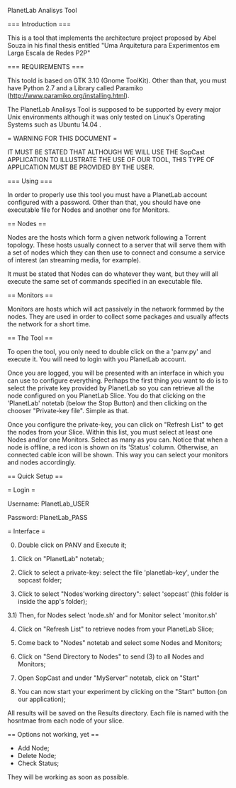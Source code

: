 PlanetLab Analisys Tool

=== Introduction ===

This is a tool that implements the architecture project proposed by Abel Souza in his final 
thesis entitled "Uma Arquitetura para Experimentos em Larga Escala de Redes P2P"

=== REQUIREMENTS ===

This toold is based on GTK 3.10 (Gnome ToolKit). Other than that, you must have Python 2.7 and a Library called Paramiko (http://www.paramiko.org/installing.html).

The PlanetLab Analisys Tool is supposed to be supported by every major Unix environments although it was only tested on Linux's Operating Systems such as Ubuntu 14.04 .

= WARNING FOR THIS DOCUMENT =

IT MUST BE STATED THAT ALTHOUGH WE WILL USE THE SopCast APPLICATION TO ILLUSTRATE THE USE OF OUR TOOL, THIS TYPE OF APPLICATION MUST BE PROVIDED BY THE USER.

=== Using ===

In order to properly use this tool you must have a PlanetLab account configured with a password. Other than that, you should have one executable file for Nodes and another one for Monitors.

== Nodes ==

Nodes are the hosts which form a given network following a Torrent topology. These hosts usually connect to a server that will serve them with a set of nodes which they can then use to connect and consume a service of interest (an streaming media, for example). 

It must be stated that Nodes can do whatever they want, but they will all execute the same set of commands specified in an executable file.

== Monitors ==

Monitors are hosts which will act passively in the network formmed by the nodes. They are used in order to collect some packages and usually affects the network for a short time.

== The Tool ==

To open the tool, you only need to double click on the a 'panv.py' and execute it. You will need to login with you PlanetLab account.

Once you are logged, you will be presented with an interface in which you can use to configure everything. Perhaps the first thing you want to do is to select the private key provided by PlanetLab so you can retrieve all the node configured on you PlanetLab Slice.
You do that clicking on the 'PlanetLab' notetab (below the Stop Button) and then clicking on the chooser "Private-key file". Simple as that.

Once you configure the private-key, you can click on "Refresh List" to get the nodes from your Slice. Within this list, you must select
at least one Nodes and/or one Monitors. Select as many as you can. Notice that when a node is offline, a red icon is shown on its 'Status' column. Otherwise, an connected cable icon will be shown. This way you can select your monitors and nodes accordingly.


== Quick Setup ==

= Login =

Username: PlanetLab_USER

Password: PlanetLab_PASS

= Interface =

0) Double click on PANV and Execute it;

1) Click on "PlanetLab" notetab;

2) Click to select a private-key: select the file 'planetlab-key', under the sopcast folder;

3) Click to select "Nodes'working directory": select 'sopcast' (this folder is inside the app's folder);

3.1) Then, for Nodes select 'node.sh' and for Monitor select 'monitor.sh'

4) Click on "Refresh List" to retrieve nodes from your PlanetLab Slice;

5) Come back to "Nodes" notetab and select some Nodes and Monitors;

6) Click on "Send Directory to Nodes" to send (3) to all Nodes and Monitors;

7) Open SopCast and under "MyServer" notetab, click on "Start"

8) You can now start your experiment by clicking on the "Start" button (on our application);


All results will be saved on the Results directory. Each file is named with the hosntmae from each node of your slice. 

== Options not working, yet ==

- Add Node;
- Delete Node;
- Check Status;

They will be working as soon as possible.
